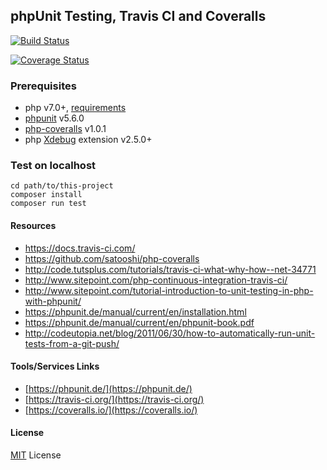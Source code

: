 ## phpUnit Testing, Travis CI and Coveralls

[![Build Status](https://travis-ci.org/kfern/phpunit-travis-ci-coveralls-example.svg?branch=master)](https://travis-ci.org/kfern/phpunit-travis-ci-coveralls-example)

[![Coverage Status](https://coveralls.io/repos/github/kfern/phpunit-travis-ci-coveralls-example/badge.svg?branch=master)](https://coveralls.io/repos/github/kfern/phpunit-travis-ci-coveralls-example)


### Prerequisites
* php v7.0+, [requirements](https://phpunit.de/manual/current/en/installation.html#installation.requirements)
* [phpunit](https://github.com/sebastianbergmann/phpunit/) v5.6.0
* [php-coveralls](https://github.com/satooshi/php-coveralls) v1.0.1
* php [Xdebug](https://xdebug.org/) extension v2.5.0+

### Test on localhost
```
cd path/to/this-project
composer install
composer run test
```

#### Resources
* https://docs.travis-ci.com/
* https://github.com/satooshi/php-coveralls
* http://code.tutsplus.com/tutorials/travis-ci-what-why-how--net-34771
* http://www.sitepoint.com/php-continuous-integration-travis-ci/
* http://www.sitepoint.com/tutorial-introduction-to-unit-testing-in-php-with-phpunit/
* https://phpunit.de/manual/current/en/installation.html
* https://phpunit.de/manual/current/en/phpunit-book.pdf
* http://codeutopia.net/blog/2011/06/30/how-to-automatically-run-unit-tests-from-a-git-push/


#### Tools/Services Links
* [https://phpunit.de/](https://phpunit.de/)
* [https://travis-ci.org/](https://travis-ci.org/)
* [https://coveralls.io/](https://coveralls.io/)


#### License
[MIT](LICENSE.txt) License
